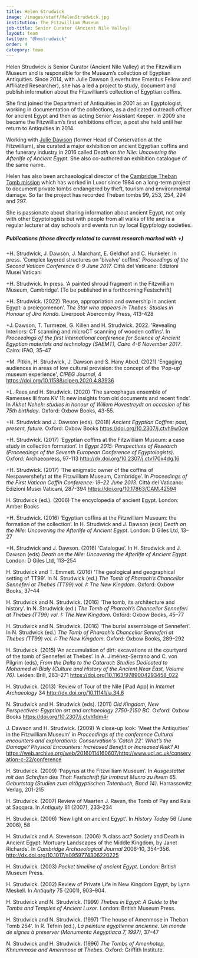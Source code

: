 ```yaml
---
title: Helen Strudwick
image: /images/staff/HelenStrudwick.jpg
institution: The Fitzwilliam Museum
job-title: Senior Curator (Ancient Nile Valley)
layout: team
twitter: "@hmstrudwick"
order: 4
category: team
---
```

Helen Strudwick is Senior Curator (Ancient Nile Valley) at the Fitzwilliam Museum and is responsible for the Museum’s collection of Egyptian Antiquities. 
Since 2014, with Julie Dawson (Leverhulme Emeritus Fellow and Affiliated Researcher), she has a led a project to study, document and publish information about 
the Fitzwilliam’s collection of Egyptian coffins.

She first joined the Department of Antiquities in 2001 as an Egyptologist, working in documentation of the collections, as a dedicated outreach officer for ancient Egypt
and then as acting Senior Assistant Keeper. In 2009 she became the Fitzwilliam’s first exhibitions officer, a post she held until her return to Antiquities in 2014.

Working with [Julie Dawson](https://egyptiancoffins.org/team/julie-dawson/) (former Head of Conservation at the Fitzwilliam), she curated a major exhibition on ancient
Egyptian coffins and the funerary industry in 2016 called *Death on the Nile: Uncovering the Afterlife of Ancient Egypt*. She also co-authored an exhibition catalogue 
of the same name.

Helen has also been archaeological director of the [Cambridge Theban Tomb mission](http://www.fitzmuseum.cam.ac.uk/tt99) which has worked in Luxor since 1984 on a 
long-term project to document private tombs endangered by theft, tourism and environmental damage. So far the project has recorded Theban tombs 99, 253, 254, 294 
and 297. 

She is passionate about sharing information about ancient Egypt, not only with other Egyptologists but with people from all walks of life and is a regular lecturer 
at day schools and events run by local Egyptology societies.

##### Publications (those directly related to current research marked with +)

+H. Strudwick, J. Dawson, J. Marchant, E. Geldhof and C. Hunkeler. In press. ‘Complex layered structures on 'bivalve' coffins’. *Proceedings of the Second Vatican Conference 6–9 June 2017.* Città del Vaticano: Edizioni Musei Vaticani 

+H. Strudwick. In press. ‘A painted shroud fragment in the Fitzwilliam Museum, Cambridge’. [To be published in a forthcoming Festschrift]

+H. Strudwick. (2022) ‘Reuse, appropriation and ownership in ancient Egypt: a prolegomenon’. *The Star who appears in Thebes: Studies in Honour of Jiro Kondo*. Liverpool: Abercomby Press, 413-428

+J. Dawson, T. Turmezei, G. Killen and H. Strudwick. 2022.  ’Revealing Interiors: CT scanning and microCT scanning of wooden coffins’. In *Proceedings of the first international conference for Science of Ancient Egyptian materials and technology (SAEMT), Cairo 4-6 November 2017*. Cairo: IFAO, 35–47 

+M. Pitkin, H. Strudwick, J. Dawson and S. Hany Abed. (2021) ‘Engaging audiences in areas of low cultural provision: the concept of the ‘Pop-up’ museum experience', *CIPEG Journal*, 4 https://doi.org/10.11588/cipeg.2020.4.83936 

+L. Rees and H. Strudwick. (2020) ‘The sarcophagus ensemble of Ramesses III from KV 11: new insights from old documents and recent finds’. In *Akhet Neheh: studies in honour of Willem Hovestreydt on occasion of his 75th birthday*. Oxford: Oxbow Books, 43-55.

+H. Strudwick  and J. Dawson (eds). (2018) *Ancient Egyptian Coffins: past, present, future*. Oxford: Oxbow Books https://doi.org/10.2307/j.ctvh9w0cw

+H. Strudwick. (2017) ‘Egyptian coffins at the Fitzwilliam Museum: a case study in collection formation’. In *Egypt 2015: Perspectives of Research (Proceedings of the Seventh European Conference of Egyptologists)*. Oxford: Archaeopress, 97-113 http://dx.doi.org/10.2307/j.ctv170x4dg.16

+H. Strudwick. (2017) ‘The enigmatic owner of the coffins of Nespawershefyt at the Fitzwilliam Museum, Cambridge’. In *Proceedings of the First Vatican Coffin Conference: 19–22 June 2013*. Città del Vaticano: Edizioni Musei Vaticani, 287-394 https://doi.org/10.17863/CAM.42594

H. Strudwick (ed.). (2006) The encyclopedia of ancient Egypt. London: Amber Books

+H. Strudwick. (2016) ‘Egyptian coffins at the Fitzwilliam Museum: the formation of the collection’. In H. Strudwick and J. Dawson (eds) *Death on the Nile: Uncovering the Afterlife of Ancient Egypt*. London: D Giles Ltd, 13–27 

+H. Strudwick and J. Dawson. (2016) ‘Catalogue’. In H. Strudwick and J. Dawson (eds) *Death on the Nile: Uncovering the Afterlife of Ancient Egypt*. London: D Giles Ltd, 113–254

H. Strudwick and T. Emmett. (2016) ‘The geological and geographical setting of TT99’. In N. Strudwick (ed.) *The Tomb of Pharaoh’s Chancellor Senneferi at Thebes (TT99) vol. I: The New Kingdom*. Oxford: Oxbow Books, 37–44

H. Strudwick and N. Strudwick. (2016) ‘The tomb, its architecture and history’. In N. Strudwick (ed.) *The Tomb of Pharaoh’s Chancellor Senneferi at Thebes (TT99) vol. I: The New Kingdom*. Oxford: Oxbow Books, 45–77

H. Strudwick and N. Strudwick. (2016) ‘The burial assemblage of Senneferi’. In N. Strudwick (ed.) *The Tomb of Pharaoh’s Chancellor Senneferi at Thebes (TT99) vol. I: The New Kingdom*. Oxford: Oxbow Books, 289–292

H. Strudwick. (2015) ‘An accumulation of dirt: excavations at the courtyard of the tomb of Senneferi at Thebes’. In A. Jiménez-Serrano and C. von Pilgrim (eds), *From the Delta to the Cataract: Studies Dedicated to Mohamed el-Bialy (Culture and History of the Ancient Near East, Volume 76)*. Leiden: Brill, 263–271 https://doi.org/10.1163/9789004293458_022

H. Strudwick. (2013) ‘Review of Tour of the Nile [iPad App] in *Internet Archaeology* 34 http://dx.doi.org/10.11141/ia.34.6

N. Strudwick and H. Strudwick (eds). (2011) *Old Kingdom, New Perspectives: Egyptian art and archaeology 2750-2150 BC*. Oxford: Oxbow Books https://doi.org/10.2307/j.ctvh1dm4r

J. Dawson and H. Strudwick. (2009) ‘A close-up look: ‘Meet the Antiquities’ in the Fitzwilliam Museum’ in *Proceedings of the conference Cultural encounters and explorations: Conservation's 'Catch 22'. What’s the Damage? Physical Encounters: Increased Benefit or Increased Risk?* At https://web.archive.org/web/20160114160607/http://www.ucl.ac.uk/conservation-c-22/conference

H. Strudwick. (2009) ‘Papyrus at the Fitzwilliam Museum’. In *Ausgestattet mit den Schriften des Thot: Festschrift für Irmtraut Munro zu ihrem 65. Geburtstag (Studien zum altägyptischen Totenbuch, Band 14)*. Harrassowitz Verlag, 201-215

H. Strudwick. (2007) Review of Maarten J. Raven, the Tomb of Pay and Raia at Saqqara. In *Antiquity* 81 (2007), 233–234

H. Strudwick. (2006) ‘New light on ancient Egypt’. In *History Today* 56 (June 2006), 58

H. Strudwick and A. Stevenson. (2006) ‘A class act? Society and Death in Ancient Egypt: Mortuary Landscapes of the Middle Kingdom, by Janet Richards’. In *Cambridge Archaeological Journal* 2006-10, 354–356. http://dx.doi.org/10.1017/s0959774306220225

H. Strudwick. (2003) *Pocket timeline of ancient Egypt*. London: British Museum Press.

H. Strudwick. (2002) Review of Private Life in New Kingdom Egypt, by Lynn Meskell. In *Antiquity* 75 (2001), 903–904.

H. Strudwick and N. Strudwick. (1999) *Thebes in Egypt: A Guide to the Tombs and Temples of Ancient Luxor*. London: British Museum Press.

H. Strudwick and N. Strudwick. (1997) ‘The house of Amenmose in Theban Tomb 254’. In R. Tefnin (ed.), *La peinture égyptienne ancienne. Un monde de signes à preserver (Monumenta Aegyptiaca 7, 1997)*, 37–47

N. Strudwick and H. Strudwick. (1996) *The Tombs of Amenhotep, Khnummose and Amenmose at Thebes*. Oxford: Griffith Institute.
